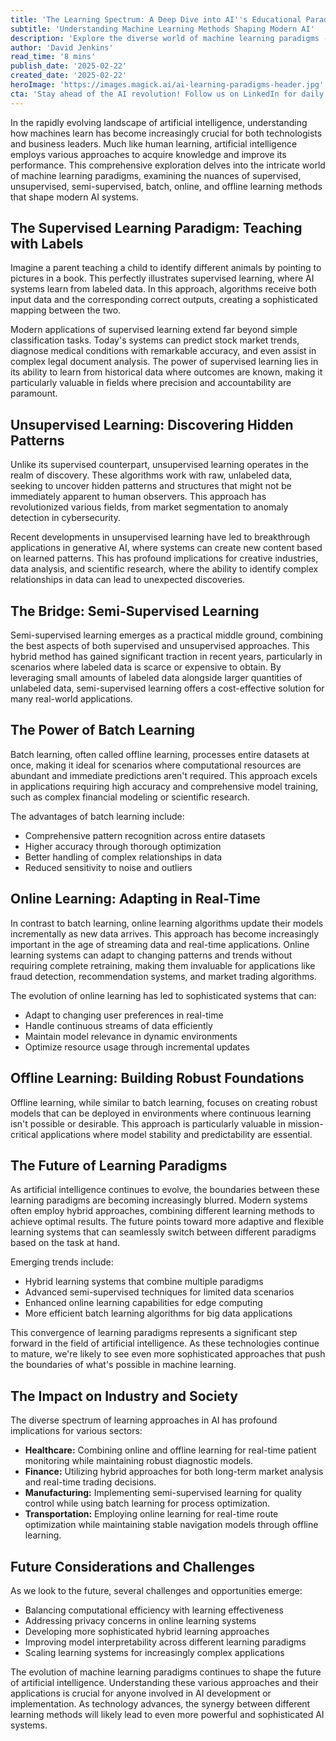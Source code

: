 ```yaml
---
title: 'The Learning Spectrum: A Deep Dive into AI''s Educational Paradigms'
subtitle: 'Understanding Machine Learning Methods Shaping Modern AI'
description: 'Explore the diverse world of machine learning paradigms - from supervised and unsupervised learning to batch and online methods - and understand how these approaches are shaping the future of artificial intelligence. This comprehensive guide examines the nuances of different learning methods and their practical applications across industries.'
author: 'David Jenkins'
read_time: '8 mins'
publish_date: '2025-02-22'
created_date: '2025-02-22'
heroImage: 'https://images.magick.ai/ai-learning-paradigms-header.jpg'
cta: 'Stay ahead of the AI revolution! Follow us on LinkedIn for daily insights into the latest developments in machine learning and artificial intelligence.'
---
```


In the rapidly evolving landscape of artificial intelligence, understanding how machines learn has become increasingly crucial for both technologists and business leaders. Much like human learning, artificial intelligence employs various approaches to acquire knowledge and improve its performance. This comprehensive exploration delves into the intricate world of machine learning paradigms, examining the nuances of supervised, unsupervised, semi-supervised, batch, online, and offline learning methods that shape modern AI systems.

## The Supervised Learning Paradigm: Teaching with Labels

Imagine a parent teaching a child to identify different animals by pointing to pictures in a book. This perfectly illustrates supervised learning, where AI systems learn from labeled data. In this approach, algorithms receive both input data and the corresponding correct outputs, creating a sophisticated mapping between the two.

Modern applications of supervised learning extend far beyond simple classification tasks. Today's systems can predict stock market trends, diagnose medical conditions with remarkable accuracy, and even assist in complex legal document analysis. The power of supervised learning lies in its ability to learn from historical data where outcomes are known, making it particularly valuable in fields where precision and accountability are paramount.

## Unsupervised Learning: Discovering Hidden Patterns

Unlike its supervised counterpart, unsupervised learning operates in the realm of discovery. These algorithms work with raw, unlabeled data, seeking to uncover hidden patterns and structures that might not be immediately apparent to human observers. This approach has revolutionized various fields, from market segmentation to anomaly detection in cybersecurity.

Recent developments in unsupervised learning have led to breakthrough applications in generative AI, where systems can create new content based on learned patterns. This has profound implications for creative industries, data analysis, and scientific research, where the ability to identify complex relationships in data can lead to unexpected discoveries.

## The Bridge: Semi-Supervised Learning

Semi-supervised learning emerges as a practical middle ground, combining the best aspects of both supervised and unsupervised approaches. This hybrid method has gained significant traction in recent years, particularly in scenarios where labeled data is scarce or expensive to obtain. By leveraging small amounts of labeled data alongside larger quantities of unlabeled data, semi-supervised learning offers a cost-effective solution for many real-world applications.

## The Power of Batch Learning

Batch learning, often called offline learning, processes entire datasets at once, making it ideal for scenarios where computational resources are abundant and immediate predictions aren't required. This approach excels in applications requiring high accuracy and comprehensive model training, such as complex financial modeling or scientific research.

The advantages of batch learning include:
- Comprehensive pattern recognition across entire datasets
- Higher accuracy through thorough optimization
- Better handling of complex relationships in data
- Reduced sensitivity to noise and outliers

## Online Learning: Adapting in Real-Time

In contrast to batch learning, online learning algorithms update their models incrementally as new data arrives. This approach has become increasingly important in the age of streaming data and real-time applications. Online learning systems can adapt to changing patterns and trends without requiring complete retraining, making them invaluable for applications like fraud detection, recommendation systems, and market trading algorithms.

The evolution of online learning has led to sophisticated systems that can:
- Adapt to changing user preferences in real-time
- Handle continuous streams of data efficiently
- Maintain model relevance in dynamic environments
- Optimize resource usage through incremental updates

## Offline Learning: Building Robust Foundations

Offline learning, while similar to batch learning, focuses on creating robust models that can be deployed in environments where continuous learning isn't possible or desirable. This approach is particularly valuable in mission-critical applications where model stability and predictability are essential.

## The Future of Learning Paradigms

As artificial intelligence continues to evolve, the boundaries between these learning paradigms are becoming increasingly blurred. Modern systems often employ hybrid approaches, combining different learning methods to achieve optimal results. The future points toward more adaptive and flexible learning systems that can seamlessly switch between different paradigms based on the task at hand.

Emerging trends include:
- Hybrid learning systems that combine multiple paradigms
- Advanced semi-supervised techniques for limited data scenarios
- Enhanced online learning capabilities for edge computing
- More efficient batch learning algorithms for big data applications

This convergence of learning paradigms represents a significant step forward in the field of artificial intelligence. As these technologies continue to mature, we're likely to see even more sophisticated approaches that push the boundaries of what's possible in machine learning.

## The Impact on Industry and Society

The diverse spectrum of learning approaches in AI has profound implications for various sectors:

- **Healthcare:** Combining online and offline learning for real-time patient monitoring while maintaining robust diagnostic models.
- **Finance:** Utilizing hybrid approaches for both long-term market analysis and real-time trading decisions.
- **Manufacturing:** Implementing semi-supervised learning for quality control while using batch learning for process optimization.
- **Transportation:** Employing online learning for real-time route optimization while maintaining stable navigation models through offline learning.

## Future Considerations and Challenges

As we look to the future, several challenges and opportunities emerge:

- Balancing computational efficiency with learning effectiveness
- Addressing privacy concerns in online learning systems
- Developing more sophisticated hybrid learning approaches
- Improving model interpretability across different learning paradigms
- Scaling learning systems for increasingly complex applications

The evolution of machine learning paradigms continues to shape the future of artificial intelligence. Understanding these various approaches and their applications is crucial for anyone involved in AI development or implementation. As technology advances, the synergy between different learning methods will likely lead to even more powerful and sophisticated AI systems.